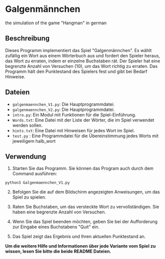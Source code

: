 # Galgenmännchen
the simulation of the game "Hangman" in german

## Beschreibung

Dieses Programm implementiert das Spiel "Galgenmännchen". Es wählt zufällig ein Wort aus einem Wörterbuch aus und fordert den Spieler heraus, das Wort zu erraten, indem er einzelne Buchstaben rät. Der Spieler hat eine begrenzte Anzahl von Versuchen (10), um das Wort richtig zu erraten. Das Programm hält den Punktestand des Spielers fest und gibt bei Bedarf Hinweise.


## Dateien

- `galgenmaennchen_V1.py`: Die Hauptprogrammdatei.
- `galgenmaennchen_V2.py`: Die Hauptprogrammdatei.
- `intro.py`: Ein Modul mit Funktionen für die Spiel-Einführung.
- `Words.txt`: Eine Datei mit der Liste der Wörter, die im Spiel verwendet werden sollen.
- `hints.txt`: Eine Datei mit Hinweisen für jedes Wort im Spiel.
- `test.py` : Eine Programmdatei für die Übereinstimmung jedes Worts mit jeweiligem halb_wort

## Verwendung

1. Starten Sie das Programm.
Sie können das Program auch durch dem Command ausführen:

```
python3 Galgenmaennchen_V1.py
```

2. Befolgen Sie die auf dem Bildschirm angezeigten Anweisungen, um das Spiel zu spielen.

3. Raten Sie Buchstaben, um das versteckte Wort zu vervollständigen. Sie haben eine begrenzte Anzahl von Versuchen.

4. Wenn Sie das Spiel beenden möchten, geben Sie bei der Aufforderung zur Eingabe eines Buchstabens "Quit" ein.

5. Das Spiel zeigt das Ergebnis und Ihren aktuellen Punktestand an.

**Um die weitere Hilfe und Informationen über jede Variante vom Spiel zu wissen, lesen Sie bitte die beide README Dateien.**
